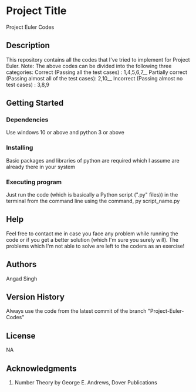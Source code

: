 # Project Title

Project Euler Codes

## Description

This repository contains all the codes that I've tried to implement for Project Euler.
Note: The above codes can be divided into the following three categories:
Correct (Passing all the test cases)                    : 1,4,5,6,7__
Partially correct (Passing almost all of the test cases): 2,10__
Incorrect (Passing almost no test cases)                : 3,8,9

## Getting Started

### Dependencies

Use windows 10 or above and python 3 or above

### Installing

Basic packages and libraries of python are required which I assume are already there in your system

### Executing program

Just run the code (which is basically a Python script (".py" files)) in the terminal from the command line using the command, 
py script_name.py

## Help

Feel free to contact me in case you face any problem while running the code or if you get a better solution (which I'm sure you surely will). The problems which I'm not able to solve are left to the coders as an exercise!

## Authors

Angad Singh

## Version History

Always use the code from the latest commit of the branch "Project-Euler-Codes"

## License

NA

## Acknowledgments
1. Number Theory by George E. Andrews, Dover Publications
